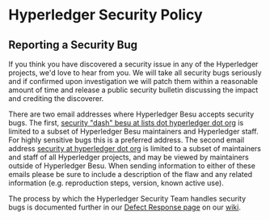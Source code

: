 # Hyperledger Security Policy

## Reporting a Security Bug

If you think you have discovered a security issue in any of the Hyperledger projects, we'd love to
hear from you. We will take all security bugs seriously and if confirmed upon investigation we will
patch them within a reasonable amount of time and release a public security bulletin discussing the
impact and crediting the discoverer.

There are two email addresses where Hyperledger Besu accepts security bugs. The
first, [security "dash" besu at lists dot hyperledger dot org](mailto:security-besu@lists.hyperledger.org)
is limited to a subset of Hyperledger Besu maintainers and Hyperledger staff. For highly sensitive
bugs this is a preferred address. The second email
address [security at hyperledger dot org](mailto:security@hyperledger.org) is limited to a subset of
maintainers and staff of all Hyperledger projects, and may be viewed by maintainers outside of
Hyperledger Besu. When sending information to either of these emails please be sure to include a
description of the flaw and any related information (e.g. reproduction steps, version, known active
use).

The process by which the Hyperledger Security Team handles security bugs is documented further in
our [Defect Response page](https://wiki.hyperledger.org/display/SEC/Defect+Response) on our
[wiki](https://wiki.hyperledger.org).
